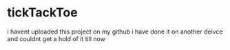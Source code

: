 # tickTackToe
i havent uploaded this project on my github i have done it on another deivce and couldnt get a hold of it till now 